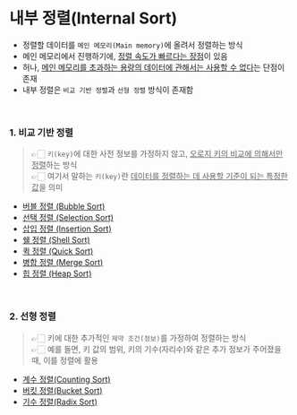 # 내부 정렬(Internal Sort)
- 정렬할 데이터를 `메인 메모리(Main memory)`에 올려서 정렬하는 방식  
- 메인 메모리에서 진행하기에, <u>정렬 속도가 빠르다는 장점</u>이 있음  
- 허나, <u>메인 메모리를 초과하는 용량의 데이터에 관해서는 사용할 수 없다</u>는 단점이 존재  
- 내부 정렬은 `비교 기반 정렬`과 `선형 정렬` 방식이 존재함  

<br>

### 1. 비교 기반 정렬  
> 👉🏻 `키(key)`에 대한 사전 정보를 가정하지 않고, <u>오로지 키의 비교에 의해서만 정렬</u>하는 방식  
> 👉🏻 여기서 말하는 `키(key)`란 <u>데이터를 정렬하는 데 사용할 기준이 되는 특정한 값</u>을 의미  

- [버블 정렬 (Bubble Sort)](버블%20정렬(Bubble%20Sort).md)  
- [선택 정렬 (Selection Sort)](선택%20정렬(Selection%20Sort).md)  
- [삽입 정렬 (Insertion Sort)](삽입%20정렬(Insertion%20Sort).md)
- [쉘 정렬 (Shell Sort)](쉘%20정렬(Shell%20Sort).md)
- [퀵 정렬 (Quick Sort)](퀵%20정렬(Quick%20Sort).md)  
- [병합 정렬 (Merge Sort)](병합%20정렬(Merge%20Sort).md)  
- [힙 정렬 (Heap Sort)](힙%20정렬(Heap%20Sort).md)    

<br>

### 2. 선형 정렬  
> 👉🏻 키에 대한 추가적인 `제약 조건(정보)`를 가정하여 정렬하는 방식  
> 👉🏻 예를 들면, 키 값의 범위, 키의 기수(자리수)와 같은 추가 정보가 주어졌을 때, 이를 정렬에 활용  

- [계수 정렬(Counting Sort)](계수%20정렬(Counting%20Sort).md)
- [버킷 정렬(Bucket Sort)](버킷%20정렬(Bucket%20Sort).md)
- [기수 정렬(Radix Sort)](기수%20정렬(Radix%20Sort).md)  

